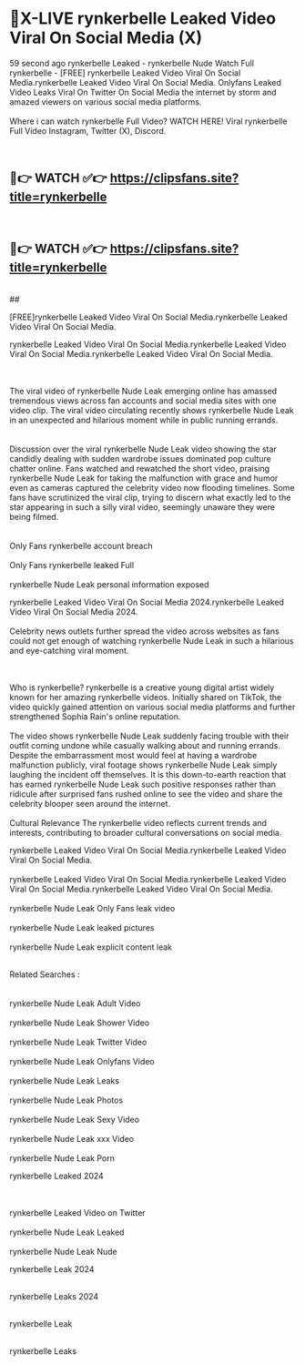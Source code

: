 # 🔴X-LIVE rynkerbelle Leaked Video Viral On Social Media (X)<br>


59 second ago rynkerbelle Leaked  - rynkerbelle Nude  Watch Full rynkerbelle - [FREE] rynkerbelle Leaked Video Viral On Social Media.rynkerbelle Leaked Video Viral On Social Media.   Onlyfans Leaked Video Leaks Viral On Twitter On Social Media the internet by storm and amazed viewers on various social media platforms. <br><br>
Where i can watch rynkerbelle Full Video? WATCH HERE! Viral rynkerbelle Full Video Instagram, Twitter (X), Discord. <br>


 <br>

##  🔴👉 WATCH ✅👉  <a href="https://clipsfans.site?title=rynkerbelle&ref=git">https://clipsfans.site?title=rynkerbelle</a> <br>
  <br>

##  🔴👉 WATCH ✅👉  <a href="https://clipsfans.site?title=rynkerbelle&ref=git">https://clipsfans.site?title=rynkerbelle</a> <br>
  <br>
  ##



[FREE]rynkerbelle Leaked Video Viral On Social Media.rynkerbelle Leaked Video Viral On Social Media. <br>

rynkerbelle Leaked Video Viral On Social Media.rynkerbelle Leaked Video Viral On Social Media.rynkerbelle Leaked Video Viral On Social Media. <br>


  <br>

  <br>
The viral video of rynkerbelle Nude Leak emerging online has amassed tremendous views across fan accounts and social media sites with one video clip. The viral video circulating recently shows rynkerbelle Nude Leak in an unexpected and hilarious moment while in public running errands.<br>
<br>


<br>
Discussion over the viral rynkerbelle Nude Leak video showing the star candidly dealing with sudden wardrobe issues dominated pop culture chatter online. Fans watched and rewatched the short video, praising rynkerbelle Nude Leak for taking the malfunction with grace and humor even as cameras captured the celebrity video now flooding timelines. Some fans have scrutinized the viral clip, trying to discern what exactly led to the star appearing in such a silly viral video, seemingly unaware they were being filmed.<br>
<br>
<br> 
Only Fans rynkerbelle account breach<br>
<br>
Only Fans rynkerbelle leaked Full <br>
<br>
rynkerbelle Nude Leak personal information exposed<br>

rynkerbelle Leaked Video Viral On Social Media 2024.rynkerbelle Leaked Video Viral On Social Media 2024. <br>
<br>
Celebrity news outlets further spread the video across websites as fans could not get enough of watching rynkerbelle Nude Leak in such a hilarious and eye-catching viral moment.<br>
<br>

<br>
Who is rynkerbelle? rynkerbelle is a creative young digital artist widely known for her amazing rynkerbelle videos. Initially shared on TikTok, the video quickly gained attention on various social media platforms and further strengthened Sophia Rain's online reputation.<br>
<br>
The video shows rynkerbelle Nude Leak suddenly facing trouble with their outfit coming undone while casually walking about and running errands. Despite the embarrassment most would feel at having a wardrobe malfunction publicly, viral footage shows rynkerbelle Nude Leak simply laughing the incident off themselves. It is this down-to-earth reaction that has earned rynkerbelle Nude Leak such positive responses rather than ridicule after surprised fans rushed online to see the video and share the celebrity blooper seen around the internet.<br>
<br>
Cultural Relevance The rynkerbelle video reflects current trends and interests, contributing to broader cultural conversations on social media.<br>

rynkerbelle Leaked Video Viral On Social Media.rynkerbelle Leaked Video Viral On Social Media.<br>
<br>
rynkerbelle Leaked Video Viral On Social Media.rynkerbelle Leaked Video Viral On Social Media.rynkerbelle Leaked Video Viral On Social Media.<br>
<br>
rynkerbelle Nude Leak Only Fans leak video<br>
<br>
rynkerbelle Nude Leak leaked pictures<br>
<br>
rynkerbelle Nude Leak explicit content leak<br>


<br>
Related Searches :<br>
<br>

<br>
rynkerbelle Nude Leak Adult Video<br>
<br>
rynkerbelle Nude Leak Shower Video<br>
<br>
rynkerbelle Nude Leak Twitter Video<br>
<br>
rynkerbelle Nude Leak Onlyfans Video<br>
<br>
rynkerbelle Nude Leak Leaks<br>
<br>
rynkerbelle Nude Leak Photos<br>

<br>
rynkerbelle Nude Leak Sexy Video<br>
<br>
rynkerbelle Nude Leak xxx Video<br>
<br>
rynkerbelle Nude Leak Porn<br>

rynkerbelle  Leaked 2024 <br> <br>
<br>

rynkerbelle Leaked Video on Twitter <br>
<br>
rynkerbelle Nude Leak Leaked<br>
<br>
rynkerbelle Nude Leak Nude<br>


rynkerbelle  Leak 2024 <br> <br>



rynkerbelle  Leaks 2024 <br> <br>



 
rynkerbelle  Leak<br> <br>



rynkerbelle  Leaks<br> <br>





</p>




 



</p>










